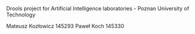 Drools project for Artificial Intelligence laboratories - Poznan University of Technology

Mateusz Kozłowicz 145293
Paweł Koch 145330
